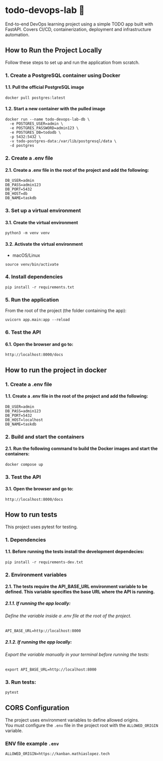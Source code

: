 # todo-devops-lab 🚧

End-to-end DevOps learning project using a simple TODO app built with FastAPI. Covers CI/CD, containerization, deployment and infrastructure automation.  

## How to Run the Project Locally
 Follow these steps to set up and run the application from scratch.
  
### 1. Create a PostgreSQL container using Docker
#### 1.1. Pull the official PostgreSQL image

```
docker pull postgres:latest
```
#### 1.2. Start a new container with the pulled image
```
docker run --name todo-devops-lab-db \
  -e POSTGRES_USER=admin \
  -e POSTGRES_PASSWORD=admin123 \
  -e POSTGRES_DB=tododb \
  -p 5432:5432 \
  -v todo-postgres-data:/var/lib/postgresql/data \
  -d postgres
```

### 2. Create a .env file
#### 2.1. Create a .env file in the root of the project and add the following:
```
DB_USER=admin
DB_PASS=admin123
DB_PORT=5432
DB_HOST=db
DB_NAME=taskdb
```
### 3. Set up a virtual environment
#### 3.1. Create the virtual environment
```
python3 -m venv venv
```
#### 3.2. Activate the virtual environment
- macOS/Linux
```
source venv/bin/activate
```
### 4. Install dependencies
```
pip install -r requirements.txt
```
### 5. Run the application
From the root of the project (the folder containing the app):
```
uvicorn app.main:app --reload
```
### 6. Test the API
#### 6.1. Open the browser and go to:
```
http://localhost:8000/docs
```

## How to run the project in docker

### 1. Create a .env file
#### 1.1. Create a .env file in the root of the project and add the following:
```
DB_USER=admin
DB_PASS=admin123
DB_PORT=5432
DB_HOST=localhost
DB_NAME=taskdb
```

### 2.  Build and start the containers
#### 2.1. Run the following command to build the Docker images and start the containers:
```
docker compose up
```

### 3. Test the API
#### 3.1. Open the browser and go to:
```
http://localhost:8000/docs
```

## How to run tests
This project uses pytest for testing.

### 1. Dependencies
#### 1.1. Before running the tests install the development dependecies:
```
pip install -r requirements-dev.txt
```

### 2. Environment variables
#### 2.1. The tests require the API_BASE_URL environment variable to be defined. This variable specifies the base URL where the API is running.
##### 2.1.1. If running the app locally:
###### Define the variable inside a .env file at the root of the project.
```
API_BASE_URL=http://localhost:8000
```

##### 2.1.2. If running the app locally:
###### Export the variable manually in your terminal before running the tests:
```
export API_BASE_URL=http://localhost:8000
```

### 3. Run tests:
```bash
pytest
```

## CORS Configuration

The project uses environment variables to define allowed origins.  
You must configure the `.env` file in the project root with the `ALLOWED_ORIGIN` variable.

### ENV file example `.env`

```
ALLOWED_ORIGIN=https://kanban.mathiaslopez.tech
```
